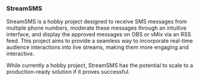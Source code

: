### StreamSMS

StreamSMS is a hobby project designed to receive SMS messages from multiple phone numbers, moderate these messages through an intuitive interface, and display the approved messages on OBS or vMix via an RSS feed. This project aims to provide a seamless way to incorporate real-time audience interactions into live streams, making them more engaging and interactive.

While currently a hobby project, StreamSMS has the potential to scale to a production-ready solution if it proves successful.